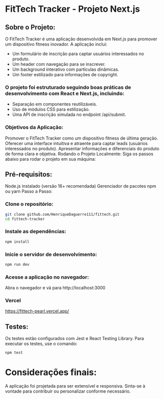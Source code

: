 
# FitTech Tracker - Projeto Next.js

## Sobre o Projeto:
O FitTech Tracker é uma aplicação desenvolvida em Next.js para promover um dispositivo fitness inovador. A aplicação inclui:

* Um formulário de inscrição para captar usuários interessados no produto.
* Um header com navegação para se inscrever.
* Um background interativo com partículas dinâmicas.
* Um footer estilizado para informações de copyright.

### O projeto foi estruturado seguindo boas práticas de desenvolvimento com React e Next.js, incluindo:

* Separação em componentes reutilizáveis.
* Uso de módulos CSS para estilização.
* Uma API de inscrição simulada no endpoint /api/submit.


### Objetivos da Aplicação:

Promover o FitTech Tracker como um dispositivo fitness de última geração.
Oferecer uma interface intuitiva e atraente para captar leads (usuários interessados no produto).
Apresentar informações e diferenciais do produto de forma clara e objetiva.
Rodando o Projeto Localmente:
Siga os passos abaixo para rodar o projeto em sua máquina:

## Pré-requisitos:

Node.js instalado (versão 16+ recomendada)
Gerenciador de pacotes npm ou yarn
Passo a Passo:

### Clone o repositório:
```bash
git clone github.com/HenriqueDaguerre111/fittech.git
cd fittech-tracker
```

### Instale as dependências:
```bash
npm install
```

### Inicie o servidor de desenvolvimento:

```bash
npm run dev
```

### Acesse a aplicação no navegador:
Abra o navegador e vá para http://localhost:3000

### Vercel
https://fittech-pearl.vercel.app/

## Testes:
Os testes estão configurados com Jest e React Testing Library. Para executar os testes, use o comando:
```bash
npm test
```


# Considerações finais:
A aplicação foi projetada para ser extensível e responsiva. Sinta-se à vontade para contribuir ou personalizar conforme necessário.







